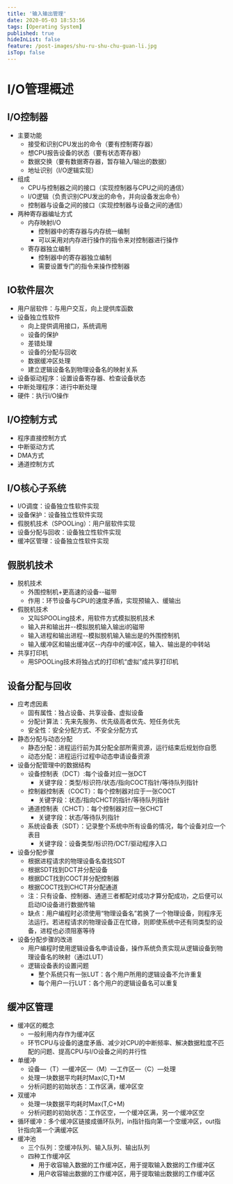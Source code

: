 ```yaml
---
title: '输入输出管理'
date: 2020-05-03 18:53:56
tags: [Operating System]
published: true
hideInList: false
feature: /post-images/shu-ru-shu-chu-guan-li.jpg
isTop: false
---
```

# I/O管理概述

## I/O控制器

* 主要功能
    * 接受和识别CPU发出的命令（要有控制寄存器）
    * 想CPU报告设备的状态（要有状态寄存器）
    * 数据交换（要有数据寄存器，暂存输入/输出的数据）
    * 地址识别（I/O逻辑实现）
* 组成
    * CPU与控制器之间的接口（实现控制器与CPU之间的通信）
    * I/O逻辑（负责识别CPU发出的命令，并向设备发出命令）
    * 控制器与设备之间的接口（实现控制器与设备之间的通信）
* 两种寄存器编址方式
    * 内存映射I/O
        * 控制器中的寄存器与内存统一编制
        * 可以采用对内存进行操作的指令来对控制器进行操作
    * 寄存器独立编制
        * 控制器中的寄存器独立编制
        * 需要设置专门的指令来操作控制器

## IO软件层次

* 用户层软件：与用户交互，向上提供库函数
* 设备独立性软件
    * 向上提供调用接口，系统调用
    * 设备的保护
    * 差错处理
    * 设备的分配与回收
    * 数据缓冲区处理
    * 建立逻辑设备名到物理设备名的映射关系
* 设备驱动程序：设置设备寄存器、检查设备状态
* 中断处理程序：进行中断处理
* 硬件：执行I/O操作

## I/O控制方式

* 程序直接控制方式
* 中断驱动方式
* DMA方式
* 通道控制方式

## I/O核心子系统

* I/O调度：设备独立性软件实现
* 设备保护：设备独立性软件实现
* 假脱机技术（SPOOLing）：用户层软件实现
* 设备分配与回收：设备独立性软件实现
* 缓冲区管理：设备独立性软件实现

## 假脱机技术

* 脱机技术
    * 外围控制机+更高速的设备--磁带
    * 作用：环节设备与CPU的速度矛盾，实现预输入、缓输出
* 假脱机技术
    * 又叫SPOOLing技术，用软件方式模拟脱机技术
    * 输入井和输出井--模拟脱机输入输出i的磁带
    * 输入进程和输出进程--模拟脱机输入输出是的外围控制机
    * 输入缓冲区和输出缓冲区--内存中的缓冲区，输入、输出是的中转站
* 共享打印机
    * 用SPOOLing技术将独占式的打印机“虚拟”成共享打印机

## 设备分配与回收

* 应考虑因素
    * 固有属性：独占设备、共享设备、虚拟设备
    * 分配计算法：先来先服务、优先级高者优先、短任务优先
    * 安全性：安全分配方式、不安全分配方式
* 静态分配与动态分配
    * 静态分配：进程运行前为其分配全部所需资源，运行结束后规划你自愿
    * 动态分配：进程运行过程中动态申请设备资源
* 设备分配管理中的数据结构
    * 设备控制表（DCT）:每个设备对应一张DCT
        * 关键字段：类型/标识符/状态/指向COCT指针/等待队列指针
    * 控制器控制表（COCT）：每个控制器对应于一张COCT
        * 关键字段：状态/指向CHCT的指针/等待队列指针
    * 通道控制表（CHCT）：每个控制器对应一张CHCT
        * 关键字段：状态/等待队列指针
    * 系统设备表（SDT）：记录整个系统中所有设备的情况，每个设备对应一个表目
        * 关键字段：设备类型/标识符/DCT/驱动程序入口
* 设备分配步骤
    * 根据进程请求的物理设备名查找SDT
    * 根据SDT找到DCT并分配设备
    * 根据DCT找到COCT并分配控制器
    * 根据COCT找到CHCT并分配通道
    * 注：只有设备、控制器、通道三者都配对成功才算分配成功，之后便可以启动IO设备进行数据传输
    * 缺点：用户编程时必须使用“物理设备名”若换了一个物理设备，则程序无法运行。若进程请求的物理设备正在忙碌，则即使系统中还有同类型的设备，进程也必须阻塞等待
* 设备分配步骤的改进
    * 用户编程时使用逻辑设备名申请设备，操作系统负责实现从逻辑设备到物理设备名的映射（通过LUT）
    * 逻辑设备表的设置问题
        * 整个系统只有一张LUT：各个用户所用的逻辑设备不允许重复
        * 每个用户一行LUT：各个用户的逻辑设备名可以重复

## 缓冲区管理

* 缓冲区的概念
    * 一般利用内存作为缓冲区
    * 环节CPU与设备的速度矛盾、减少对CPU的中断频率、解决数据粒度不匹配的问题、提高CPU与I/O设备之间的并行性
* 单缓冲
    * 设备—（T）—缓冲区—（M）—工作区—（C）—处理
    * 处理一块数据平均耗时Max(C,T)+M
    * 分析问题的初始状态：工作区满，缓冲区空
* 双缓冲
    * 处理一块数据平均耗时Max(T,C+M)
    * 分析问题的初始状态：工作区空，一个缓冲区满，另一个缓冲区空
* 循环缓冲：多个缓冲区链接成循环队列，in指针指向第一个空缓冲区，out指针指向第一个满缓冲区
* 缓冲池
    * 三个队列：空缓冲队列、输入队列、输出队列
    * 四种工作缓冲区
        * 用于收容输入数据的工作缓冲区，用于提取输入数据的工作缓冲区
        * 用户收容输出数据的工作缓冲区，用于提取输出数据的工作缓冲区